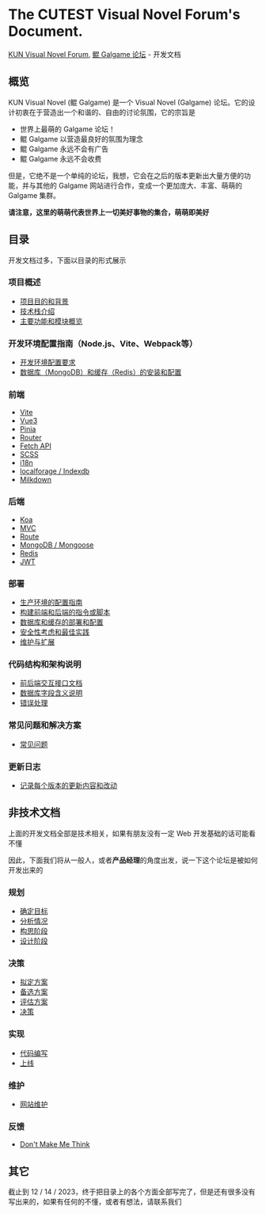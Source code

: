 # The CUTEST Visual Novel Forum's Document.

[KUN Visual Novel Forum](https://kungal.com), [鲲 Galgame 论坛](https://kungal.com) - 开发文档

## 概览

KUN Visual Novel (鲲 Galgame) 是一个 Visual Novel (Galgame) 论坛。它的设计初衷在于营造出一个和谐的、自由的讨论氛围，它的宗旨是

* 世界上最萌的 Galgame 论坛！
* 鲲 Galgame 以营造最良好的氛围为理念
* 鲲 Galgame 永远不会有广告
* 鲲 Galgame 永远不会收费

但是，它绝不是一个单纯的论坛，我想，它会在之后的版本更新出大量方便的功能，并与其他的 Galgame 网站进行合作，变成一个更加庞大、丰富、萌萌的 Galgame 集群。

**请注意，这里的萌萌代表世界上一切美好事物的集合，萌萌即美好**

## 目录

开发文档过多，下面以目录的形式展示

### 项目概述

* [项目目的和背景](overview/purpose)
* [技术栈介绍](overview/tech-stack)
* [主要功能和模块概览](overview/features)

### 开发环境配置指南（Node.js、Vite、Webpack等）

* [开发环境配置要求](configuration/setup)
* [数据库（MongoDB）和缓存（Redis）的安装和配置](configuration/db)

### 前端

* [Vite](frontend/vite)
* [Vue3](frontend/vue3)
* [Pinia](frontend/pinia)
* [Router](frontend/router)
* [Fetch API](frontend/fetch)
* [SCSS](frontend/scss)
* [i18n](frontend/i18n)
* [localforage / Indexdb](frontend/indexdb)
* [Milkdown](frontend/milkdown)

### 后端

* [Koa](backend/koa)
* [MVC](backend/mvc)
* [Route](backend/route)
* [MongoDB / Mongoose](backend/mongodb)
* [Redis](backend/redis)
* [JWT](backend/jwt)

### 部署

* [生产环境的配置指南](deploy/deploy-config)
* [构建前端和后端的指令或脚本](deploy/script)
* [数据库和缓存的部署和配置](deploy/db)
* [安全性考虑和最佳实践](deploy/security)
* [维护与扩展](deploy/maintenance)

### 代码结构和架构说明

* [前后端交互接口文档](structure/api)
* [数据库字段含义说明](structure/db)
* [错误处理](structure/error)

### 常见问题和解决方案

* [常见问题](issue/issue)

### 更新日志

* [记录每个版本的更新内容和改动](update/log)

## 非技术文档

上面的开发文档全部是技术相关，如果有朋友没有一定 Web 开发基础的话可能看不懂

因此，下面我们将从一般人，或者**产品经理**的角度出发，说一下这个论坛是被如何开发出来的

### 规划

* [确定目标](dedign/aim)
* [分析情况](design/analyze)
* [构思阶段](design/inspire)
* [设计阶段](design/design)

### 决策

* [拟定方案](strategy/all)
* [备选方案](strategy/alternative)
* [评估方案](strategy/estimate)
* [决策](strategy/decision)

### 实现

* [代码编写](implement/)
* [上线](implement/)

### 维护

* [网站维护](maintenance/)

### 反馈

* [Don't Make Me Think]()

## 其它

截止到 12 / 14 / 2023，终于把目录上的各个方面全部写完了，但是还有很多没有写出来的，如果有任何的不懂，或者有想法，请联系我们
